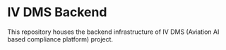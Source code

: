 # IV DMS Backend
This repository houses the backend infrastructure of IV DMS (Aviation AI based compliance platform) project.
